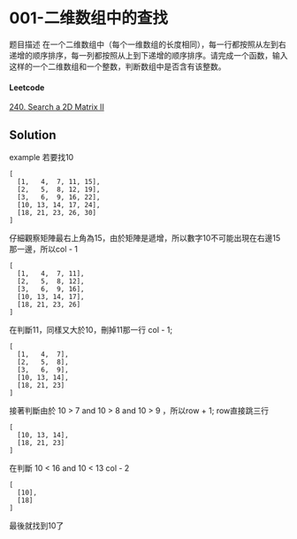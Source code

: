 # 001-二维数组中的查找

题目描述
在一个二维数组中（每个一维数组的长度相同），每一行都按照从左到右递增的顺序排序，每一列都按照从上到下递增的顺序排序。请完成一个函数，输入这样的一个二维数组和一个整数，判断数组中是否含有该整数。

#### Leetcode
[240. Search a 2D Matrix II](https://leetcode.com/problems/search-a-2d-matrix-ii/)


## Solution
example 若要找10
````
[
  [1,   4,  7, 11, 15],
  [2,   5,  8, 12, 19],
  [3,   6,  9, 16, 22],
  [10, 13, 14, 17, 24],
  [18, 21, 23, 26, 30]
]
````

仔細觀察矩陣最右上角為15，由於矩陣是遞增，所以數字10不可能出現在右邊15那一邊，所以col - 1

````
[
  [1,   4,  7, 11],
  [2,   5,  8, 12],
  [3,   6,  9, 16],
  [10, 13, 14, 17],
  [18, 21, 23, 26]
]
````

在判斷11，同樣又大於10，刪掉11那一行 col - 1;

````
[
  [1,   4,  7],
  [2,   5,  8],
  [3,   6,  9],
  [10, 13, 14],
  [18, 21, 23]
]
````

接著判斷由於 10 > 7 and 10 > 8 and 10 > 9 ，所以row + 1; row直接跳三行

````
[
  [10, 13, 14],
  [18, 21, 23]
]
````

在判斷 10 < 16 and 10 < 13 col - 2 

````
[
  [10],
  [18]
]
````

最後就找到10了